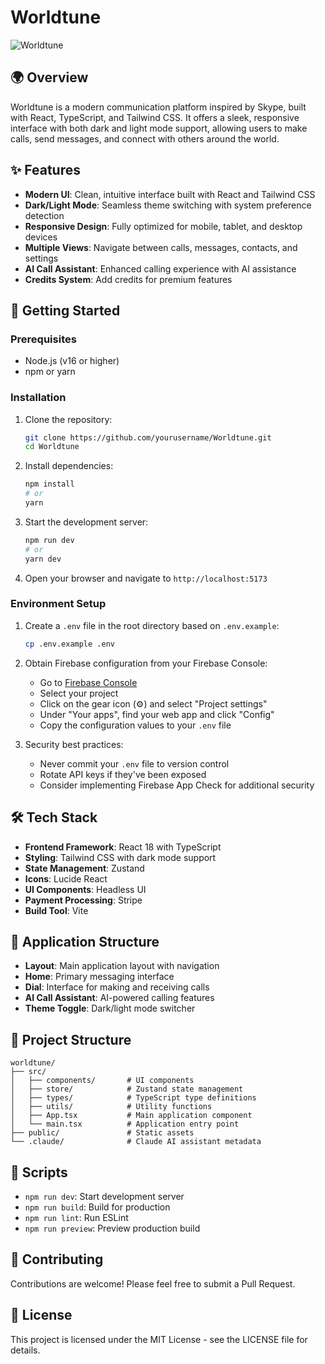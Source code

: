 # Worldtune

![Worldtune](https://images.unsplash.com/photo-1516280440614-37939bbacd81?ixlib=rb-4.0.3&auto=format&fit=crop&w=1200&q=80)

## 🌍 Overview

Worldtune is a modern communication platform inspired by Skype, built with React, TypeScript, and Tailwind CSS. It offers a sleek, responsive interface with both dark and light mode support, allowing users to make calls, send messages, and connect with others around the world.

## ✨ Features

- **Modern UI**: Clean, intuitive interface built with React and Tailwind CSS
- **Dark/Light Mode**: Seamless theme switching with system preference detection
- **Responsive Design**: Fully optimized for mobile, tablet, and desktop devices
- **Multiple Views**: Navigate between calls, messages, contacts, and settings
- **AI Call Assistant**: Enhanced calling experience with AI assistance
- **Credits System**: Add credits for premium features

## 🚀 Getting Started

### Prerequisites

- Node.js (v16 or higher)
- npm or yarn

### Installation

1. Clone the repository:
   ```bash
   git clone https://github.com/yourusername/Worldtune.git
   cd Worldtune
   ```

2. Install dependencies:
   ```bash
   npm install
   # or
   yarn
   ```

3. Start the development server:
   ```bash
   npm run dev
   # or
   yarn dev
   ```

4. Open your browser and navigate to `http://localhost:5173`

### Environment Setup

1. Create a `.env` file in the root directory based on `.env.example`:
   ```bash
   cp .env.example .env
   ```

2. Obtain Firebase configuration from your Firebase Console:
   - Go to [Firebase Console](https://console.firebase.google.com/)
   - Select your project
   - Click on the gear icon (⚙️) and select "Project settings"
   - Under "Your apps", find your web app and click "Config"
   - Copy the configuration values to your `.env` file

3. Security best practices:
   - Never commit your `.env` file to version control
   - Rotate API keys if they've been exposed
   - Consider implementing Firebase App Check for additional security

## 🛠️ Tech Stack

- **Frontend Framework**: React 18 with TypeScript
- **Styling**: Tailwind CSS with dark mode support
- **State Management**: Zustand
- **Icons**: Lucide React
- **UI Components**: Headless UI
- **Payment Processing**: Stripe
- **Build Tool**: Vite

## 📱 Application Structure

- **Layout**: Main application layout with navigation
- **Home**: Primary messaging interface
- **Dial**: Interface for making and receiving calls
- **AI Call Assistant**: AI-powered calling features
- **Theme Toggle**: Dark/light mode switcher

## 🧩 Project Structure

```
worldtune/
├── src/
│   ├── components/       # UI components
│   ├── store/            # Zustand state management
│   ├── types/            # TypeScript type definitions
│   ├── utils/            # Utility functions
│   ├── App.tsx           # Main application component
│   └── main.tsx          # Application entry point
├── public/               # Static assets
└── .claude/              # Claude AI assistant metadata
```

## 📝 Scripts

- `npm run dev`: Start development server
- `npm run build`: Build for production
- `npm run lint`: Run ESLint
- `npm run preview`: Preview production build

## 🤝 Contributing

Contributions are welcome! Please feel free to submit a Pull Request.

## 📄 License

This project is licensed under the MIT License - see the LICENSE file for details. 